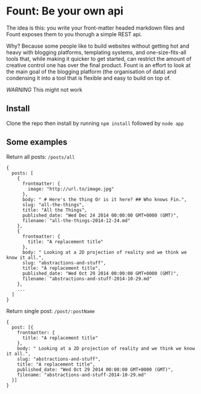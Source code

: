 # Fount: Be your own api
The idea is this: you write your front-matter headed markdown files and Fount exposes them to you thorugh a simple REST api.

Why? Because some people like to build websites without getting hot and heavy with blogging platforms, templating systems, and one-size-fits-all tools that, while making it quicker to get started, can restrict the amount of creative control one has over the final product. Fount is an effort to look at the main goal of the blogging platform (the organisation of data) and condensing it into a tool that is flexible and easy to build on top of.

*WARNING* This might not work

## Install
Clone the repo then install by running `npm install` followed by `node app`

## Some examples

Return all posts: `/posts/all`
```
{
  posts: [
    {
      frontmatter: {
        image: "http://url.to/image.jpg"
      },
      body: " # Here's the thing Or is it here? ## Who knows Fin.",
      slug: "all-the-things",
      title: "All the Things",
      published_date: "Wed Dec 24 2014 00:00:00 GMT+0000 (GMT)",
      filename: "all-the-things-2014-12-24.md"
    },
    {
      frontmatter: {
        title: "A replacement title"
      },
      body: " Looking at a 2D projection of reality and we think we know it all.",
      slug: "abstractions-and-stuff",
      title: "A replacement title",
      published_date: "Wed Oct 29 2014 00:00:00 GMT+0000 (GMT)",
      filename: "abstractions-and-stuff-2014-10-29.md"
    }, 
    ...
  ]
}
```

Return single post: `/post/:postName`
```
{
  post: [{
    frontmatter: {
      title: "A replacement title"
    },
    body: " Looking at a 2D projection of reality and we think we know it all.",
    slug: "abstractions-and-stuff",
    title: "A replacement title",
    published_date: "Wed Oct 29 2014 00:00:00 GMT+0000 (GMT)",
    filename: "abstractions-and-stuff-2014-10-29.md"
  }]
}
```